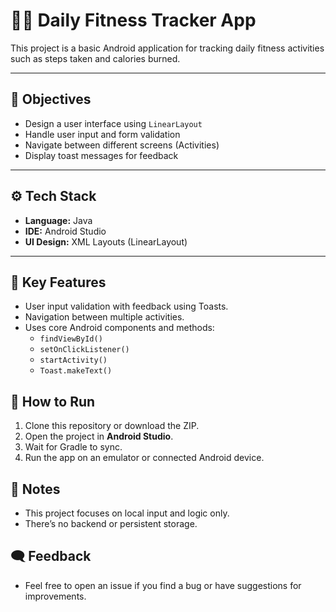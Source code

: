# 🏃‍♂️ Daily Fitness Tracker App

This project is a basic Android application for tracking daily fitness activities such as steps taken and calories burned.

---

## 🎯 Objectives

- Design a user interface using `LinearLayout`
- Handle user input and form validation
- Navigate between different screens (Activities)
- Display toast messages for feedback

---

## ⚙️ Tech Stack

- **Language:** Java  
- **IDE:** Android Studio  
- **UI Design:** XML Layouts (LinearLayout)  

---

## 📱 Key Features

- User input validation with feedback using Toasts.
- Navigation between multiple activities.
- Uses core Android components and methods:
  - `findViewById()`
  - `setOnClickListener()`
  - `startActivity()`
  - `Toast.makeText()`

## 🚀 How to Run

1. Clone this repository or download the ZIP.
2. Open the project in **Android Studio**.
3. Wait for Gradle to sync.
4. Run the app on an emulator or connected Android device.

## 📝 Notes

- This project focuses on local input and logic only.
- There’s no backend or persistent storage.

## 🗨️ Feedback

- Feel free to open an issue if you find a bug or have suggestions for improvements.
